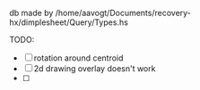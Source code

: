 db made by /home/aavogt/Documents/recovery-hx/dimplesheet/Query/Types.hs

TODO:

- [ ] rotation around centroid
- [ ] 2d drawing overlay doesn't work
- [ ]
